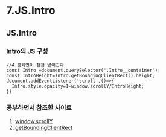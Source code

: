 # 7.JS.Intro

## JS.Intro

### Intro의 JS 구성
```
//4.홈화면이 점점 옅어진다
const Intro =document.querySelector('.Intro__container');
const IntroHeight=Intro.getBoundingClientRect().height;
document.addEventListener('scroll',()=>{
  Intro.style.opacity=1-window.scrollY/IntroHeight;
})
```

### 공부하면서 참조한 사이트
1. [window.scrollY](https://developer.mozilla.org/en-US/docs/Web/API/Window/scrollY) 
2. [getBoundingClientRect](https://developer.mozilla.org/en-US/docs/Web/API/Element/getBoundingClientRect)

